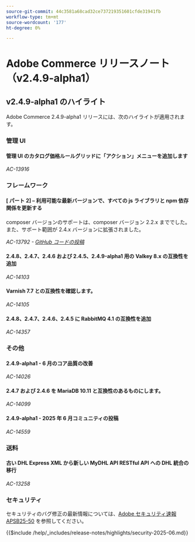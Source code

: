 ```yaml
---
source-git-commit: 44c3581a68cad32ce737219351601cfde31941fb
workflow-type: tm+mt
source-wordcount: '177'
ht-degree: 0%

---
```

# Adobe Commerce リリースノート（v2.4.9-alpha1）

## v2.4.9-alpha1 のハイライト

Adobe Commerce 2.4.9-alpha1 リリースには、次のハイライトが適用されます。

### 管理 UI

#### 管理 UI のカタログ価格ルールグリッドに「アクション」メニューを追加します

_AC-13916_

### フレームワーク

#### [ パート 2] – 利用可能な最新バージョンで、すべての js ライブラリと npm 依存関係を更新する

composer バージョンのサポートは、composer バージョン 2.2.x まででした。 また、サポート範囲が 2.4.x バージョンに拡張されました。

_AC-13792 - [GitHub コードの投稿 ](https://github.com/magento/magento2/commit/19844aa0)_

#### 2.4.8、2.4.7、2.4.6 および 2.4.5、2.4.9-alpha1 用の Valkey 8.x の互換性を追加

_AC-14103_

#### Varnish 7.7 との互換性を確認します。

_AC-14105_

#### 2.4.8、2.4.7、2.4.6、2.4.5 に RabbitMQ 4.1 の互換性を追加

_AC-14357_

### その他

#### 2.4.9-alpha1 - 6 月のコア品質の改善

_AC-14026_

#### 2.4.7 および 2.4.6 を MariaDB 10.11 と互換性のあるものにします。

_AC-14099_

#### 2.4.9-alpha1 - 2025 年 6 月コミュニティの投稿

_AC-14559_

### 送料

#### 古い DHL Express XML から新しい MyDHL API RESTful API への DHL 統合の移行

_AC-13258_

### セキュリティ

セキュリティのバグ修正の最新情報については、[Adobe セキュリティ速報 APSB25-50](https://helpx.adobe.com/jp/security/products/magento/apsb25-50.html) を参照してください。

{{$include /help/_includes/release-notes/highlights/security-2025-06.md}}

